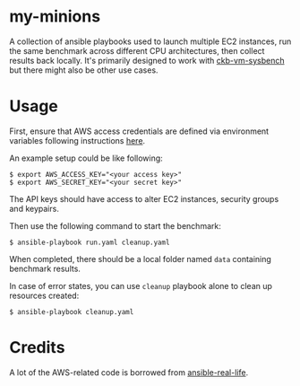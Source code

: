 # my-minions

A collection of ansible playbooks used to launch multiple EC2 instances, run the same benchmark across different CPU architectures, then collect results back locally. It's primarily designed to work with [ckb-vm-sysbench](https://github.com/xxuejie/ckb-vm-sysbench) but there might also be other use cases.

# Usage

First, ensure that AWS access credentials are defined via environment variables following instructions [here](https://docs.ansible.com/ansible/latest/collections/amazon/aws/ec2_instance_module.html).

An example setup could be like following:

```
$ export AWS_ACCESS_KEY="<your access key>"
$ export AWS_SECRET_KEY="<your secret key>"
```

The API keys should have access to alter EC2 instances, security groups and keypairs.

Then use the following command to start the benchmark:

```
$ ansible-playbook run.yaml cleanup.yaml
```

When completed, there should be a local folder named `data` containing benchmark results.

In case of error states, you can use `cleanup` playbook alone to clean up resources created:

```
$ ansible-playbook cleanup.yaml
```

# Credits

A lot of the AWS-related code is borrowed from [ansible-real-life](https://github.com/ginigangadharan/ansible-real-life/tree/main/Ansible-AWS-Provisioning).
